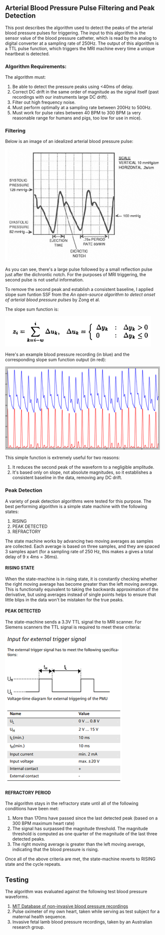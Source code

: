 ## Arterial Blood Pressure Pulse Filtering and Peak Detection

This post describes the algorithm used to detect the peaks of the arterial blood pressure pulses for triggering. The input to this algorithm is the sensor value of the blood pressure catheter, which is read by the analog to digital converter at a sampling rate of 250Hz. The output of this algorithm is a TTL pulse function, which triggers the MRI machine every time a unique heartbeat is detected.

### Algorithm Requirements:

The algorithm must:

1. Be able to detect the pressure peaks using <40ms of delay.
2. Correct DC drift in the same order of magnitude as the signal itself (past recordings with our instruments large DC drift).
3. Filter out high frequency noise.
4. Must perform optimally at a sampling rate between 200Hz to 500Hz.
5. Must work for pulse rates between 40 BPM to 300 BPM (a very reasonable range for humans and pigs, too low for use in mice).

### Filtering

Below is an image of an idealized arterial blood pressure pulse:


![alt text](/images/ideal_arterial_blood_pressure_pulse.gif "An arterial blood pressure pulse")

As you can see, there's a large pulse followed by a small reflection pulse just after the dichrontic notch. For the purposes of MRI triggering, the second pulse is not useful information. 

To remove the second peak and establish a consistent baseline, I applied slope sum funtion <abbr>SSF</abbr> from the <i> An open-source algorithm to detect onset of arterial blood pressure pulses </i> by Zong et al.

The slope sum function is:

![alt text](/images/slope_sum_function.png "the slope sum function")

Here's an example blood pressure recording (in blue) and the corresponding slope sum function output (in red):

<img src='/images/ssf_demo.png' alt="Slope Sum funciton applied to blood pressure waveform" style="width: 600px;"/>

This simple function is extremely useful for two reasons:

1. It reduces the second peak of the waveform to a negligible amplitude.
2. It's based only on slope, not absolute magnitudes, so it establishes a consistent baseline in the data, removing any DC drift.

### Peak Detection

A variety of peak detection algorithms were tested for this purpose. The best performing algorithm is a simple state machine with the following states:

1. RISING
2. PEAK DETECTED
3. REFRACTORY

The state machine works by advancing two moving averages as samples are collected. Each average is based on three samples, and they are spaced 3 samples apart (for a sampling rate of 250 Hz, this makes a gives a total delay of 9 x 4ms = 36ms). 

#### RISING STATE

When the state-machine is in rising state, it is constantly checking whether the right moving average has become greater than the left moving average. This is functionally equivalent to taking the backwards approximation of the derivative, but using averages instead of single points helps to ensure that little blips in the data won't be mistaken for the true peaks.

#### PEAK DETECTED

The state-machine sends a 3.3V TTL signal the to MRI scanner. For Siemens scanners the TTL signal is required to meet these criteria:

![alt text](/images/siemens_external_trigger.png "the slope sum function applied to a human arterial blood pressure waveform")

#### REFRACTORY PERIOD

The algorithm stays in the refractory state until all of the following conditions have been met:

1. More than 170ms have passed since the last detected peak (based on a 300 BPM maximum heart rate)
2. The signal has surpassed the magnitude threshold. The magnitude threshold is computed as one quarter of the magnitude of the last three detected peaks.
3. The right moving average is greater than the left moving average, indicating that the blood pressure is rising.

Once all of the above criteria are met, the state-machine reverts to RISING state and the cycle repeats.

## Testing

The algorithm was evaluated against the following test blood pressure waveforms.

1. [MIT Database of non-invasive blood pressure recordings](http://physionet.cps.unizar.es/physiobank/database/slpdb/slpdb.shtml)
2. Pulse oximeter of my own heart, taken while serving as test subject for a maternal health sequence.
3. Invasive fetal lamb blood pressure recordings, taken by an Australian research group.
